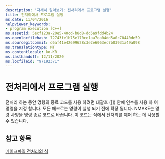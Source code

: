 ```yaml
---
description: '자세히 알아보기: 전처리에서 프로그램 실행'
title: 전처리에서 프로그램 실행
ms.date: 11/04/2016
helpviewer_keywords:
- program execution [C++]
ms.assetid: 5ecf123a-20e5-40cd-b8d8-dd5a9fdd4b24
ms.openlocfilehash: 72743fe1b75e170ce1aa7ea04dd5a0c70440de59
ms.sourcegitcommit: d6af41e42699628c3e2e6063ec7b03931a49a098
ms.translationtype: MT
ms.contentlocale: ko-KR
ms.lasthandoff: 12/11/2020
ms.locfileid: "97192371"
---
```

# <a name="executing-a-program-in-preprocessing"></a>전처리에서 프로그램 실행

전처리 하는 동안 명령의 종료 코드를 사용 하려면 대괄호 ([]) 안에 인수를 사용 하 여 명령을 지정 합니다. 모든 매크로는 명령이 실행 되기 전에 확장 됩니다. NMAKE는 명령 사양을 명령 종료 코드로 바꿉니다 .이 코드는 식에서 전처리를 제어 하는 데 사용할 수 있습니다.

## <a name="see-also"></a>참고 항목

[메이크파일 전처리의 식](expressions-in-makefile-preprocessing.md)
